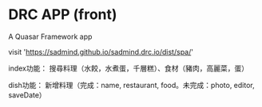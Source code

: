 # DRC APP (front)

A Quasar Framework app

visit 'https://sadmind.github.io/sadmind.drc.io/dist/spa/'

index功能：
搜尋料理（水餃，水煮蛋，千層糕）、食材（豬肉，高麗菜，蛋）

dish功能：
新增料理（完成：name, restaurant, food。未完成：photo, editor, saveDate）
